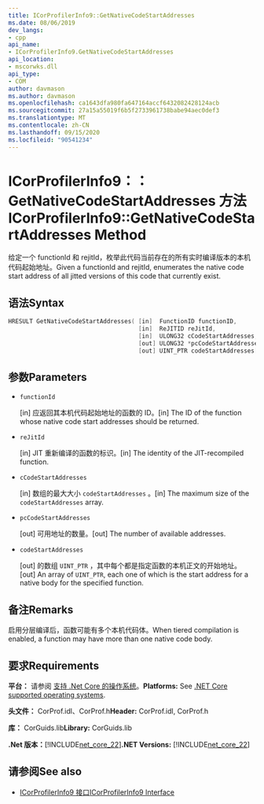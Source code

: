 ```yaml
---
title: ICorProfilerInfo9::GetNativeCodeStartAddresses
ms.date: 08/06/2019
dev_langs:
- cpp
api_name:
- ICorProfilerInfo9.GetNativeCodeStartAddresses
api_location:
- mscorwks.dll
api_type:
- COM
author: davmason
ms.author: davmason
ms.openlocfilehash: ca1643dfa980fa647164accf6432082428124acb
ms.sourcegitcommit: 27a15a55019f6b5f2733961738babe94aec0def3
ms.translationtype: MT
ms.contentlocale: zh-CN
ms.lasthandoff: 09/15/2020
ms.locfileid: "90541234"
---
```

# <a name="icorprofilerinfo9getnativecodestartaddresses-method"></a><span data-ttu-id="44caa-102">ICorProfilerInfo9：： GetNativeCodeStartAddresses 方法</span><span class="sxs-lookup"><span data-stu-id="44caa-102">ICorProfilerInfo9::GetNativeCodeStartAddresses Method</span></span>

<span data-ttu-id="44caa-103">给定一个 functionId 和 rejitId，枚举此代码当前存在的所有实时编译版本的本机代码起始地址。</span><span class="sxs-lookup"><span data-stu-id="44caa-103">Given a functionId and rejitId, enumerates the native code start address of all jitted versions of this code that currently exist.</span></span>

## <a name="syntax"></a><span data-ttu-id="44caa-104">语法</span><span class="sxs-lookup"><span data-stu-id="44caa-104">Syntax</span></span>

```cpp
HRESULT GetNativeCodeStartAddresses( [in]  FunctionID functionID,
                                     [in]  ReJITID reJitId,
                                     [in]  ULONG32 cCodeStartAddresses,
                                     [out] ULONG32 *pcCodeStartAddresses,
                                     [out] UINT_PTR codeStartAddresses[]);
```

## <a name="parameters"></a><span data-ttu-id="44caa-105">参数</span><span class="sxs-lookup"><span data-stu-id="44caa-105">Parameters</span></span>

- `functionId`

  <span data-ttu-id="44caa-106">\[in] 应返回其本机代码起始地址的函数的 ID。</span><span class="sxs-lookup"><span data-stu-id="44caa-106">\[in] The ID of the function whose native code start addresses should be returned.</span></span>

- `reJitId`

  <span data-ttu-id="44caa-107">\[in] JIT 重新编译的函数的标识。</span><span class="sxs-lookup"><span data-stu-id="44caa-107">\[in] The identity of the JIT-recompiled function.</span></span>

- `cCodeStartAddresses`

  <span data-ttu-id="44caa-108">\[in] 数组的最大大小 `codeStartAddresses` 。</span><span class="sxs-lookup"><span data-stu-id="44caa-108">\[in] The maximum size of the `codeStartAddresses` array.</span></span>

- `pcCodeStartAddresses`

  <span data-ttu-id="44caa-109">\[out] 可用地址的数量。</span><span class="sxs-lookup"><span data-stu-id="44caa-109">\[out] The number of available addresses.</span></span>

- `codeStartAddresses`

  <span data-ttu-id="44caa-110">\[out] 的数组 `UINT_PTR` ，其中每个都是指定函数的本机正文的开始地址。</span><span class="sxs-lookup"><span data-stu-id="44caa-110">\[out] An array of `UINT_PTR`, each one of which is the start address for a native body for the specified function.</span></span>

## <a name="remarks"></a><span data-ttu-id="44caa-111">备注</span><span class="sxs-lookup"><span data-stu-id="44caa-111">Remarks</span></span>

<span data-ttu-id="44caa-112">启用分层编译后，函数可能有多个本机代码体。</span><span class="sxs-lookup"><span data-stu-id="44caa-112">When tiered compilation is enabled, a function may have more than one native code body.</span></span>

## <a name="requirements"></a><span data-ttu-id="44caa-113">要求</span><span class="sxs-lookup"><span data-stu-id="44caa-113">Requirements</span></span>

<span data-ttu-id="44caa-114">**平台：** 请参阅 [支持 .Net Core 的操作系统](../../../core/install/windows.md?pivots=os-windows)。</span><span class="sxs-lookup"><span data-stu-id="44caa-114">**Platforms:** See [.NET Core supported operating systems](../../../core/install/windows.md?pivots=os-windows).</span></span>

<span data-ttu-id="44caa-115">**头文件：** CorProf.idl、CorProf.h</span><span class="sxs-lookup"><span data-stu-id="44caa-115">**Header:** CorProf.idl, CorProf.h</span></span>

<span data-ttu-id="44caa-116">**库：** CorGuids.lib</span><span class="sxs-lookup"><span data-stu-id="44caa-116">**Library:** CorGuids.lib</span></span>

<span data-ttu-id="44caa-117">**.Net 版本：**[!INCLUDE[net_core_22](../../../../includes/net-core-22-md.md)]</span><span class="sxs-lookup"><span data-stu-id="44caa-117">**.NET Versions:** [!INCLUDE[net_core_22](../../../../includes/net-core-22-md.md)]</span></span>

## <a name="see-also"></a><span data-ttu-id="44caa-118">请参阅</span><span class="sxs-lookup"><span data-stu-id="44caa-118">See also</span></span>

- [<span data-ttu-id="44caa-119">ICorProfilerInfo9 接口</span><span class="sxs-lookup"><span data-stu-id="44caa-119">ICorProfilerInfo9 Interface</span></span>](icorprofilerinfo9-interface.md)
